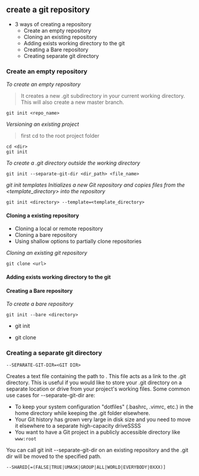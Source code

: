 ## create a git repository

 - 3 ways of creating a repository
    - Create an empty repository
    - Cloning an existing repository
    - Adding exists working directory to the git
    - Creating a Bare repository
    - Creating separate git directory

### Create an empty repository
_To create an empty repository_
> It creates a new .git subdirectory in your current working directory.
This will also create a new master branch.
```
git init <repo_name>
```
_Versioning an existing project_
>first cd to the root project folder
```
cd <dir>
git init
```
_To create a .git directory outside the working directory_
```
git init --separate-git-dir <dir_path> <file_name>
```
_git init templates_
_Initializes a new Git repository and copies files from the  <template_directory> into the repository_
```
git init <directory> --template=<template_directory>
```

#### Cloning a existing repository

- Cloning a local or remote repository
- Cloning a bare repository
- Using shallow options to partially clone repositories

_Cloning an existing git repository_
```
git clone <url>
```

#### Adding exists working directory to the git


#### Creating a Bare repository
_To create a bare repository_
```
git init --bare <directory>
```
- git init

- git clone

### Creating a separate git directory
```
--SEPARATE-GIT-DIR=<GIT DIR>
```

Creates a text file containing the path to <git dir>. This file acts as a link to the .git directory.
This is useful if you would like to store your .git directory on a separate location or drive from your
project's working files. Some common use cases for --separate-git-dir are:
- To keep your system configuration "dotfiles" (.bashrc, .vimrc, etc.) in the home directory while keeping the .git folder elsewhere.
- Your Git history has grown very large in disk size and you need to move it elsewhere to a separate high-capacity driveSSSS
- You want to have a Git project in a publicly accessible directory like `www:root`

You can call git init --separate-git-dir on an existing repository and the .git dir will be moved to the specified <git dir> path.
```
--SHARED[=(FALSE|TRUE|UMASK|GROUP|ALL|WORLD|EVERYBODY|0XXX)]
```